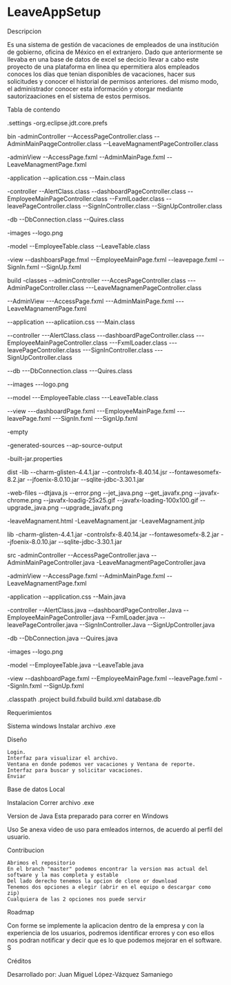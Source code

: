 # LeaveAppSetup


Descripcion

Es una sistema de gestión de vacaciones de empleados de una institución de gobierno, oficina de México en el extranjero.
Dado que anteriormente se llevaba en una base de datos de excel se decicio llevar a cabo este proyecto de una plataforma en línea qu epermitiera  alos empleados conoces los días que tenian disponibles de vacaciones, hacer sus solicitudes y conocer el historial de permisos anteriores. del mismo modo, el administrador conocer esta información y otorgar mediante sautorizaaciones en el sistema de estos permisos.

Tabla de contendo

.settings
-org.eclipse.jdt.core.prefs

bin
-adminController
--AccessPageController.class
--AdminMainPaqgeController.class
--LeaveMagnamentPageController.class

-adminView
--AccessPage.fxml
--AdminMainPage.fxml
--LeaveManagmentPage.fxml

-application
--aplication.css
--Main.class

-controller
--AlertClass.class
--dashboardPageController.class
--EmployeeMainPageController.class
--FxmlLoader.class
--leavePageController.class
--SignInController.class
--SignUpController.class

-db
--DbConnection.class
--Quires.class

-images
--logo.png

-model
--EmployeeTable.class
--LeaveTable.class

-view
--dashboarsPage.fmxl
--EmployeeMainPage.fxml
--leavepage.fxml
--SignIn.fxml
--SignUp.fxml

build
-classes
--adminController
---AccesPageController.class
---AdminPageController.class
---LeaveMagnamenPageController.class

--AdminView
---AccessPage.fxml
---AdminMainPage.fxml
---LeaveMagnamentPage.fxml

--application
---aplicatiion.css
---Main.class

--controller
---AlertClass.class
---dashboardPageController.class
---EmployeeMainPageController.class
---FxmlLoader.class
---leavePageController.class
---SignInController.class
---SignUpController.class

--db
---DbConnection.class
---Quires.class

--images
---logo.png

--model
---EmployeeTable.class
---LeaveTable.class

--view
---dashboardPage.fxml
---EmployeeMainPage.fxml
---leavePage.fxml
---SignIn.fxml
---SignUp.fxml

-empty

-generated-sources
--ap-source-output

-built-jar.properties


dist
-lib
--charm-glisten-4.4.1.jar
--controlsfx-8.40.14.jsr
--fontawesomefx-8.2.jar
--jfoenix-8.0.10.jar
--sqlite-jdbc-3.30.1.jar

-web-files
--dtjava.js
--error.png
--jet_java.png
--get_javafx.png
--javafx-chrome.png
--javafx-loadig-25x25.gif
--javafx-loading-100x100.gif
--upgrade_java.png
--upgrade_javafx.png

-leaveMagnament.html
-LeaveMagnament.jar
-LeaveMagnament.jnlp

lib
-charm-glisten-4.4.1.jar
-controlsfx-8.40.14.jar
--fontawesomefx-8.2.jar
--jfoenix-8.0.10.jar
--sqlite-jdbc-3.30.1.jar

src
-adminController
--AccessPageController.java
--AdminMainPageController.java
-LeaveManagmentPageController.java

-adminView
--AccessPage.fxml
--AdminMainPage.fxml
--LeaveMagnamentPage.fxml

-application
--application.css
--Main.java

-controller
--AlertClass.java
--dashboardPageController.Java
--EmployeeMainPageController.java
--FxmlLoader.java
--leavePageController.java
--SignInController.Java
--SignUpController.java

-db
--DbConnection.java
--Quires.java

-images
--logo.png

-model
--EmployeeTable.java
--LeaveTable.java

-view
--dashboardPage.fxml
--EmployeeMainPage.fxml
--leavePage.fxml
--SignIn.fxml
--SignUp.fxml

.classpath
.project
build.fxbuild
build.xml
database.db


Requerimientos

Sistema windows
Instalar archivo .exe

Diseño

    Login.
    Interfaz para visualizar el archivo.
    Ventana en donde podemos ver vacaciones y Ventana de reporte.
    Interfaz para buscar y solicitar vacaciones.
    Enviar

Base de datos
Local

Instalacion
Correr archivo .exe

Version de Java
Esta preparado para correr en Windows

Uso
Se anexa video de uso para emleados internos, de acuerdo al perfil del usuario.

Contribucion


    Abrimos el repositorio
    En el branch "master" podemos encontrar la version mas actual del software y la mas completa y estable
    Del lado derecho tenemos la opcion de clone or download
    Tenemos dos opciones a elegir (abrir en el equipo o descargar como zip)
    Cualquiera de las 2 opciones nos puede servir


Roadmap

Con forme se implemente la aplicacion dentro de la empresa y con la experiencia de los usuarios, podremos identificar errores y con eso ellos nos podran notificar y decir que es lo que podemos mejorar en el software. S


Créditos

Desarrollado por: Juan Miguel López-Vázquez Samaniego


